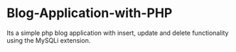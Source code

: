 # Blog-Application-with-PHP
Its a simple php blog application with insert, update and delete functionality using the MySQLi extension.
